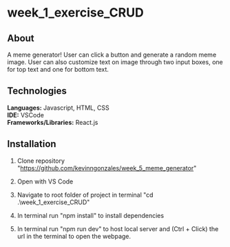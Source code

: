 # week_1_exercise_CRUD


## About
A meme generator! User can click a button and generate a random meme image. User can also customize text on image through two input boxes, one for top text and one for bottom text. 

## Technologies
**Languages:** Javascript, HTML, CSS  
**IDE:** VSCode  
**Frameworks/Libraries:** React.js  

## Installation

1. Clone repository "https://github.com/kevinngonzales/week_5_meme_generator"

2. Open with VS Code

3. Navigate to root folder of project in terminal "cd .\week_1_exercise_CRUD"

4. In terminal run "npm install" to install dependencies

5. In terminal run "npm run dev" to host local server and (Ctrl + Click) the url in the terminal to open the webpage.




